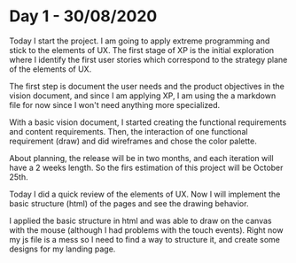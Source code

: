 # Day 1 - 30/08/2020

Today I start the project. I am going to apply extreme programming and stick to the elements of UX. The first stage of XP is the initial exploration where I identify the first user stories which correspond to the strategy plane of the elements of UX.

The first step is document the user needs and the product objectives in the vision document, and since I am applying XP, I am using the a markdown file for now since I won't need anything more specialized.

With a basic vision document, I started creating the functional requirements and content requirements. Then, the interaction of one functional requirement (draw) and did wireframes and chose the color palette.

About planning, the release will be in two months, and each iteration will have a 2 weeks length. So the firs estimation of this project will be October 25th.

Today I did a quick review of the elements of UX. Now I will implement the basic structure (html) of the pages and see the drawing behavior.

I applied the basic structure in html and was able to draw on the canvas with the mouse (although I had problems with the touch events). Right now my js file is a mess so I need to find a way to structure it, and create some designs for my landing page.